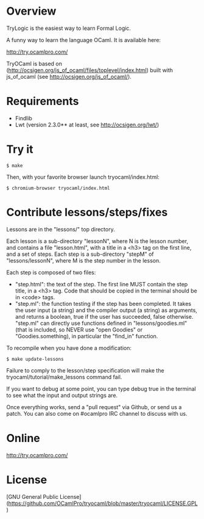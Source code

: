 # Overview

TryLogic is the easiest way to learn Formal Logic.

A funny way to learn the language OCaml. It is available here:

http://try.ocamlpro.com/

TryOCaml is based on
(http://ocsigen.org/js_of_ocaml/files/toplevel/index.html) built with
js_of_ocaml (see http://ocsigen.org/js_of_ocaml/).

# Requirements

  * Findlib
  * Lwt (version 2.3.0** at least, see http://ocsigen.org/lwt/)

# Try it

    $ make

Then, with your favorite browser launch tryocaml/index.html:

    $ chromium-browser tryocaml/index.html

# Contribute lessons/steps/fixes

Lessons are in the "lessons/" top directory.

Each lesson is a sub-directory "lessonN", where N is the lesson
number, and contains a file "lesson.html", with a title in a &lt;h3&gt; tag
on the first line, and a set of steps. Each step is a sub-directory
"stepM" of "lessons/lessonN", where M is the step number in the
lesson.

Each step is composed of two files:
- "step.html": the text of the step. The first line MUST contain the step title,
 in a &lt;h3&gt; tag. Code that should be copied in the terminal should be in
 &lt;code&gt; tags.
- "step.ml": the function testing if the step has been completed. It takes
 the user input (a string) and the compiler output (a string) as arguments,
 and returns a boolean, true if the user has succeeded, false otherwise.
 "step.ml" can directly use functions defined in "lessons/goodies.ml"
 (that is included, so NEVER use "open Goodies" or "Goodies.something),
 in particular the "find_in" function.

To recompile when you have done a modification:

    $ make update-lessons

Failure to comply to the lesson/step specification will make the
tryocaml/tutorial/make_lessons command fail.

If you want to debug at some point, you can type 
   debug true 
in the terminal to see what the input and output strings are.

Once everything works, send a "pull request" via Github, or send us a
patch. You can also come on #ocamlpro IRC channel to discuss with us.

# Online

http://try.ocamlpro.com/

# License

[GNU General Public License] (https://github.com/OCamlPro/tryocaml/blob/master/tryocaml/LICENSE.GPL)
